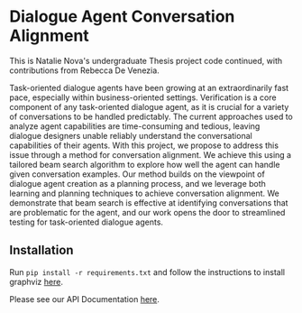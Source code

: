 # Dialogue Agent Conversation Alignment

This is Natalie Nova's undergraduate Thesis project code continued, with contributions from Rebecca De Venezia.

Task-oriented dialogue agents have been growing at an extraordinarily fast pace, especially within business-oriented settings. 
Verification is a core component of any task-oriented dialogue agent, as it is crucial for a variety of conversations to be handled predictably.
The current approaches used to analyze agent capabilities are time-consuming and tedious, leaving dialogue designers unable reliably understand the conversational capabilities of their agents. 
With this project, we propose to address this issue through a method for conversation alignment. 
We achieve this using a tailored beam search algorithm to explore how well the agent can handle given conversation examples.
Our method builds on the viewpoint of dialogue agent creation as a planning process, and we leverage both learning and planning techniques to achieve conversation alignment. 
We demonstrate that beam search is effective at identifying conversations that are problematic for the agent, and our work opens the door to streamlined testing for task-oriented dialogue agents.

## Installation
Run `pip install -r requirements.txt` and follow the instructions to install graphviz [here](https://graphviz.org/download/).

Please see our API Documentation [here](https://dialogue-planning.github.io/conversation-alignment/).
